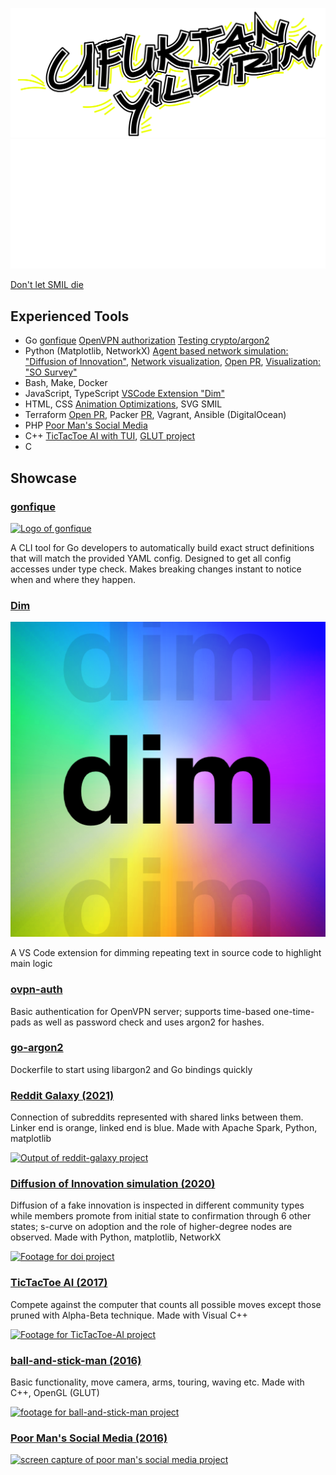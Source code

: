 ![An SVG of profile owner's name showcasing SMIL animations](https://raw.githubusercontent.com/ufukty/ufukty/main/smil.svg#gh-light-mode-only)
![An SVG of profile owner's name showcasing SMIL animations (dark mode version)](https://raw.githubusercontent.com/ufukty/ufukty/main/smil.dark.svg#gh-dark-mode-only)

[Don't let SMIL die](https://groups.google.com/a/chromium.org/g/blink-dev/c/5o0yiO440LM/m/YGEJBsjUAwAJ)

## Experienced Tools

-   Go [gonfique](https://github.com/ufukty/gonfique) [OpenVPN authorization](https://github.com/ufukty/ovpn-auth) [Testing crypto/argon2](https://github.com/ufukty/testing-go-crypto-argon2)
-   Python (Matplotlib, NetworkX) [Agent based network simulation: "Diffusion of Innovation"](https://github.com/ufukty/diffusion-of-innovation), [Network visualization](https://github.com/ufukty/reddit-galaxy), [Open PR](https://github.com/matplotlib/matplotlib/pull/19286), [Visualization: "SO Survey"](https://github.com/ufukty/language-survey-review)
-   Bash, Make, Docker
-   JavaScript, TypeScript [VSCode Extension "Dim"](https://github.com/ufukty/dim)
-   HTML, CSS [Animation Optimizations](https://github.com/ufukty/css-animations-limitations-suggestions), SVG SMIL
-   Terraform [Open PR](https://github.com/hashicorp/terraform/pull/29127), Packer [PR](https://github.com/hashicorp/packer/pull/10093), Vagrant, Ansible (DigitalOcean)
-   PHP [Poor Man's Social Media](https://github.com/ufukty/poor-man-s-social-media)
-   C++ [TicTacToe AI with TUI](https://github.com/ufukty/TicTacToe-AI), [GLUT project](https://github.com/ufukty/ball-and-stick-man)
-   C

## Showcase

### [gonfique](https://github.com/ufukty/gonfique)

[![Logo of gonfique](https://github.com/ufukty/gonfique/raw/main/assets/Gonfique@400w.png)](https://github.com/ufukty/gonfique/raw/main/assets/Gonfique@400w.png)

A CLI tool for Go developers to automatically build exact struct definitions that will match the provided YAML config. Designed to get all config accesses under type check. Makes breaking changes instant to notice when and where they happen.

### [Dim](https://github.com/ufukty/dim)

[![Logo of Dim](https://github.com/ufukty/dim/raw/main/media/icon.png)](https://github.com/ufukty/dim)

A VS Code extension for dimming repeating text in source code to highlight main logic

### [ovpn-auth](https://github.com/ufukty/ovpn-auth)

Basic authentication for OpenVPN server; supports time-based one-time-pads as well as password check and uses argon2 for hashes.

### [go-argon2](https://github.com/ufukty/go-argon2)

Dockerfile to start using libargon2 and Go bindings quickly

### [Reddit Galaxy (2021)](https://github.com/ufukty/reddit-galaxy)

Connection of subreddits represented with shared links between them. Linker end is orange, linked end is blue. Made with Apache Spark, Python, matplotlib

[![Output of reddit-galaxy project](https://github.com/ufukty/reddit-galaxy/raw/main/images/post-processed-1x-cg.jpg)](https://github.com/ufukty/reddit-galaxy)

### [Diffusion of Innovation simulation (2020)](https://github.com/ufukty/diffusion-of-innovation)

Diffusion of a fake innovation is inspected in different community types while members promote from initial state to confirmation through 6 other states; s-curve on adoption and the role of higher-degree nodes are observed. Made with Python, matplotlib, NetworkX

[![Footage for doi project](https://github.com/ufukty/doi/raw/main/images/scale_free_n_5000_a_098.gif)](https://github.com/ufukty/doi)

### [TicTacToe AI (2017)](https://github.com/ufukty/TicTacToe-AI)

Compete against the computer that counts all possible moves except those pruned with Alpha-Beta technique. Made with Visual C++

[![Footage for TicTacToe-AI project](https://github.com/ufukty/TicTacToe-AI/raw/master/img/TicTacToe.gif)](https://github.com/ufukty/TicTacToe-AI)

### [ball-and-stick-man (2016)](https://github.com/ufukty/ball-and-stick-man)

Basic functionality, move camera, arms, touring, waving etc. Made with C++, OpenGL (GLUT)

[![footage for ball-and-stick-man project](https://github.com/ufukty/ball-and-stick-man/raw/main/img/footage.gif)](https://github.com/ufukty/ball-and-stick-man)

### [Poor Man's Social Media (2016)](https://github.com/ufukty/poor-man-s-social-media)

[![screen capture of poor man's social media project](https://github.com/ufukty/poor-man-s-social-media/raw/main/assets/screencapture.gif)](https://github.com/ufukty/poor-man-s-social-media)
